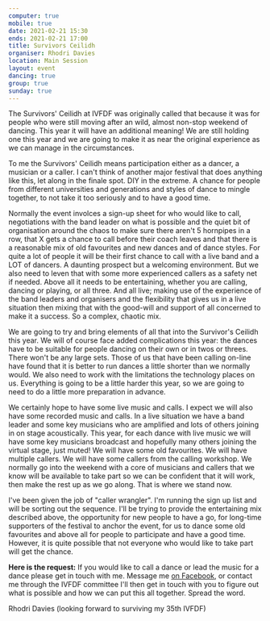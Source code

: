 ```yaml
---
computer: true
mobile: true
date: 2021-02-21 15:30
ends: 2021-02-21 17:00
title: Survivors Ceilidh
organiser: Rhodri Davies
location: Main Session
layout: event
dancing: true
group: true
sunday: true
---
```


The Survivors' Ceilidh at IVFDF was originally called that because it was for people who were still moving after an wild, almost non-stop weekend of dancing. This year it will have an additional meaning! We are still holding one this year and we are going to make it as near the original experience as we can manage in the circumstances.

To me the Survivors' Ceilidh means participation either as a dancer, a musician or a caller. I can't think of another major festival that does anything like this, let along in the finale spot. DIY in the extreme. A chance for people from different universities and generations and styles of dance to mingle together, to not take it too seriously and to have a good time.

Normally the event involces a sign-up sheet for who would like to call, negotiations with the band leader on what is possible and the quiet bit of organisation around the chaos to make sure there aren't 5 hornpipes in a row, that X gets a chance to call before their coach leaves and that there is a reasonable mix of old favourites and new dances and of dance styles. For quite a lot of people it will be their first chance to call with a live band and a LOT of dancers. A daunting prospect but a welcoming environment. But we also need to leven that with some more experienced callers as a safety net if needed. Above all it needs to be entertaining, whether you are calling, dancing or playing, or all three. And all live;  making use of the experience of the band leaders and organisers and the flexibility that gives us in a live situation then mixing that with the good-will and support of all concerned to make it a success. So a complex, chaotic mix.

We are going to try and bring elements of all that into the Survivor's Ceilidh this year. We will of course face added complications this year: the dances have to be suitable for people dancing on their own or in twos or threes. There won't be any large sets. Those of us that have been calling on-line have found that it is better to run dances a little shorter than we normally would. We also need to work with the limitations the technology places on us. Everything is going to be a little harder this year, so we are going to need to do a little more preparation in advance.

We certainly hope to have some live music and calls. I expect we will also have some recorded music and calls. In a live situation we have a band leader and some key musicians who are amplified and lots of others joining in on stage acoustically. This year, for each dance with live music we will have some key musicians broadcast and hopefully many others joining the virtual stage, just muted! We will have some old favourites. We will have multiple callers. We will have some callers from the calling workshop. We normally go into the weekend with a core of musicians and callers that we know will be available to take part so we can be confident that it will work, then make the rest up as we go along. That is where we stand now.

I've been given the job of "caller wrangler". I'm running the sign up list and will be sorting out the sequence. I'll be trying to provide the entertaining mix described above, the opportunity for new people to have a go, for long-time supporters of the festival to anchor the event, for us to dance some old favourites and above all for people to participate and have a good time. However, it is quite possible that not everyone who would like to take part will get the chance.

**Here is the request:** If you would like to call a dance or lead the music for a dance please get in touch with me. Message me [on Facebook](https://www.facebook.com/rhodri.davies.583), or contact me through the IVFDF committee I'll then get in touch with you to figure out what is possible and how we can put this all together. Spread the word.

Rhodri Davies
 (looking forward to surviving my 35th IVFDF)
